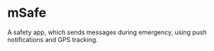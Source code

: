 # mSafe
A safety app, which sends messages during emergency, using push notifications and GPS tracking.
